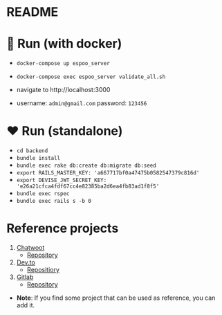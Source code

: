 # README

# 🐳 Run (with docker)

- `docker-compose up espoo_server`

- `docker-compose exec espoo_server validate_all.sh`

- navigate to http://localhost:3000

- username: `admin@gmail.com` password: `123456`

# :heart: Run (standalone)
- `cd backend`
- `bundle install`
- `bundle exec rake db:create db:migrate db:seed`
- `export RAILS_MASTER_KEY: 'a667717bf0a47475b0582547379c816d'`
- `export DEVISE_JWT_SECRET_KEY: 'e26a21cfca4fdf67cc4e82385ba2d6ea4fb83ad1f8f5'`
- `bundle exec rspec`
- `bundle exec rails s -b 0`

# Reference projects

1. [Chatwoot](https://www.chatwoot.com/)
   - [Repository](https://github.com/chatwoot/chatwoot)
1. [Dev.to](https://dev.to/)
   - [Repositiory](https://github.com/forem/forem)
1. [Gitlab](https://about.gitlab.com/)
   - [Repository](https://github.com/gitlabhq/gitlabhq)

 - **Note**: If you find some project that can be used as reference, you can add it.
